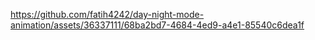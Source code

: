 

https://github.com/fatih4242/day-night-mode-animation/assets/36337111/68ba2bd7-4684-4ed9-a4e1-85540c6dea1f

